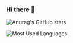 ### Hi there 👋

<!--
**valderpan/valderpan** is a ✨ _special_ ✨ repository because its `README.md` (this file) appears on your GitHub profile.

Here are some ideas to get you started:

- 🔭 I’m currently working on ...
- 🌱 I’m currently learning ...
- 👯 I’m looking to collaborate on ...
- 🤔 I’m looking for help with ...
- 💬 Ask me about ...
- 📫 How to reach me: ...
- 😄 Pronouns: ...
- ⚡ Fun fact: ...
-->

![Anurag's GitHub stats](https://github-readme-stats.vercel.app/api?username=valderpan&show_icons=true&theme=ocean_dark&count_private=true&include_all_commits=true)


![Most Used Languages](https://github-readme-stats.vercel.app/api/top-langs/?username=valderpan&hide=html&layout=compact&theme=ocean_dark&count_private=true)

